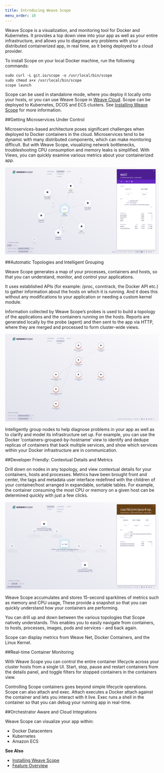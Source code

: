 ```yaml
---
title: Introducing Weave Scope
menu_order: 10
---
```



Weave Scope is a visualization, and monitoring tool for Docker and Kubernetes. It provides a top down view into your app as well as your entire infrastructure, and allows you to diagnose any problems with your distributed containerized app, in real time, as it being deployed to a cloud provider.

To install Scope on your local Docker machine, run the following commands:

    sudo curl -L git.io/scope -o /usr/local/bin/scope
    sudo chmod a+x /usr/local/bin/scope
    scope launch

Scope can be used in standalone mode, where you deploy it locally onto your hosts, or you can use Weave Scope in [Weave Cloud](https://cloud.weave.works).  Scope can be deployed to Kubernetes, DCOS and ECS clusters.  See [Installing Weave Scope](/site/installing.md) for more information.

##Getting Microservices Under Control

Microservices-based architecture poses significant challenges when deployed to Docker containers in the cloud. Microservices tend to be dynamic with many distributed components, which can make monitoring difficult. But with Weave Scope, visualizing network bottlenecks, troubleshooting CPU consumption and memory leaks is simplified. With Views, you can quickly examine various metrics about your containerized app.

!['Microservices Under Control'](images/microservices-under-control.png)

##Automatic Topologies and Intelligent Grouping

Weave Scope generates a map of your processes, containers and hosts, so that you can understand, monitor, and control your applications.

It uses established APIs (for example: /proc, conntrack, the Docker API etc.) to gather information about the hosts on which it is running. And it does this without any modifications to your application or needing a custom kernel module.

Information collected by Weave Scope’s probes is used to build a topology of the applications and the containers running on the hosts.  Reports are generated locally by the probe (agent) and then sent to the app via HTTP, where they are merged and processed to form cluster-wide views.

!['Automatic Topologies and Intelligent Grouping'](images/automatic-topologies-grouping.png)

Intelligently group nodes to help diagnose problems in your app as well as to clarify and model its infrastructure set up.  For example, you can use the Docker ‘containers-grouped-by-hostname’ view to identify and dedupe replicas of containers that back multiple services, and show which services within your Docker infrastructure are in communication.

##Developer Friendly: Contextual Details and Metrics

Drill down on nodes in any topology, and view contextual details for your containers, hosts and processes.  Metrics have been brought front and center, the tags and metadata user interface redefined with the children of your container/host arranged in expandable, sortable tables.  For example, the container consuming the most CPU or memory on a given host can be determined quickly with just a few clicks.

!['Developer Friendly: Contextual Details and Metrics'](images/contextual-details.png)

Weave Scope accumulates and stores 15-second sparklines of metrics such as memory and CPU usage, These provide a snapshot so that you can quickly understand how your containers are performing.

You can drill up and down between the various topologies that Scope natively understands. This enables you to easily navigate from containers, to hosts, processes, images, pods and services - and back again.

Scope can display metrics from Weave Net, Docker Containers, and the Linux Kernel.

##Real-time Container Monitoring

With Weave Scope you can control the entire container lifecycle across your cluster hosts from a single UI.  Start, stop, pause and restart containers from the details panel, and toggle filters for stopped containers in the containers view.

Controlling Scope containers goes beyond simple lifecycle operations. Scope can also attach and exec. Attach executes a Docker attach against the container and lets you interact with it live.  Exec runs a shell in the container so that you can debug your running app in real-time.


##Orchestrator Aware and Cloud Integrations

Weave Scope can visualize your app within:

 * Docker Datacenters
 * Kubernetes
 * Amazon ECS

**See Also**

 * [Installing Weave Scope](/site/installing.md)
 * [Feature Overview](/site/features.md)

